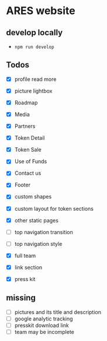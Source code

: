 # ARES website

## develop locally
* `npm run develop`

## Todos
* [x] profile read more
* [x] picture lightbox
* [x] Roadmap
* [x] Media
* [x] Partners
* [x] Token Detail
* [x] Token Sale
* [x] Use of Funds
* [x] Contact us
* [x] Footer
* [x] custom shapes
* [x] custom layout for token sections
* [x] other static pages
* [ ] top navigation transition
* [ ] top navigation style
* [x] full team
* [x] link section
* [x] press kit


## missing
* [ ] pictures and its title and description
* [ ] google analytic tracking
* [ ] presskit download link
* [ ] team may be incomplete
